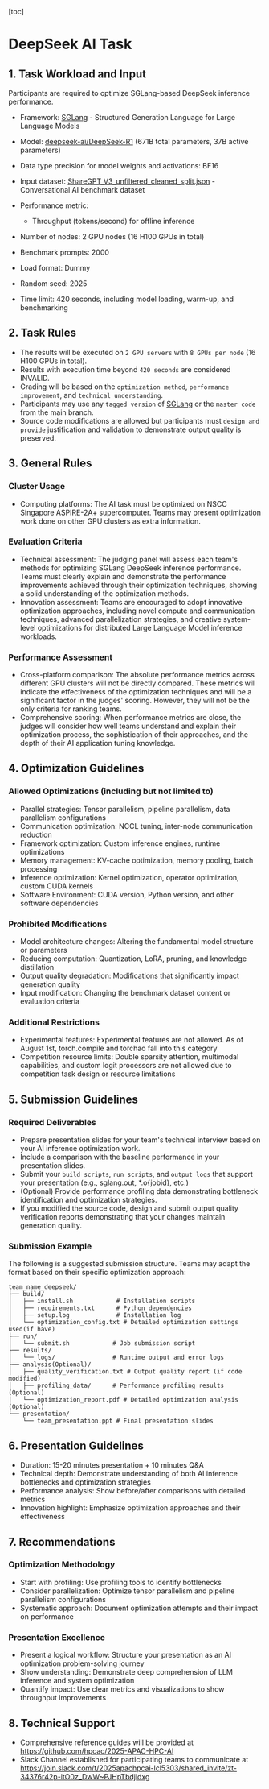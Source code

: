 [toc]

# DeepSeek AI Task

## 1. Task Workload and Input

Participants are required to optimize SGLang-based DeepSeek inference performance.

- Framework: [SGLang](https://github.com/sgl-project/sglang) - Structured Generation Language for Large Language Models
- Model: [deepseek-ai/DeepSeek-R1](https://huggingface.co/deepseek-ai/DeepSeek-R1) (671B total parameters, 37B active parameters)
- Data type precision for model weights and activations: BF16
- Input dataset: [ShareGPT_V3_unfiltered_cleaned_split.json](https://huggingface.co/datasets/anon8231489123/ShareGPT_Vicuna_unfiltered/blob/main/ShareGPT_V3_unfiltered_cleaned_split.json) - Conversational AI benchmark dataset

- Performance metric:
  - Throughput (tokens/second) for offline inference
- Number of nodes: 2 GPU nodes (16 H100 GPUs in total)
- Benchmark prompts: 2000
- Load format: Dummy
- Random seed: 2025
- Time limit: 420 seconds, including model loading, warm-up, and benchmarking

## 2. Task Rules

- The results will be executed on `2 GPU servers` with `8 GPUs per node` (16 H100 GPUs in total).
- Results with execution time beyond `420 seconds` are considered INVALID.
- Grading will be based on the `optimization method`, `performance improvement`, and `technical understanding`.
- Participants may use any `tagged version` of [SGLang](https://github.com/sgl-project/sglang) or the `master code` from the main branch.
- Source code modifications are allowed but participants must `design and provide` justification and validation to demonstrate output quality is preserved.

## 3. General Rules

### Cluster Usage

- Computing platforms: The AI task must be optimized on NSCC Singapore ASPIRE-2A+ supercomputer. Teams may present optimization work done on other GPU clusters as extra information.

### Evaluation Criteria

- Technical assessment: The judging panel will assess each team's methods for optimizing SGLang DeepSeek inference performance. Teams must clearly explain and demonstrate the performance improvements achieved through their optimization techniques, showing a solid understanding of the optimization methods.
- Innovation assessment: Teams are encouraged to adopt innovative optimization approaches, including novel compute and communication techniques, advanced parallelization strategies, and creative system-level optimizations for distributed Large Language Model inference workloads.

### Performance Assessment

- Cross-platform comparison: The absolute performance metrics across different GPU clusters will not be directly compared. These metrics will indicate the effectiveness of the optimization techniques and will be a significant factor in the judges' scoring. However, they will not be the only criteria for ranking teams.
- Comprehensive scoring: When performance metrics are close, the judges will consider how well teams understand and explain their optimization process, the sophistication of their approaches, and the depth of their AI application tuning  knowledge.

## 4. Optimization Guidelines

### Allowed Optimizations (including but not limited to)

- Parallel strategies: Tensor parallelism, pipeline parallelism, data parallelism configurations
- Communication optimization: NCCL tuning, inter-node communication reduction
- Framework optimization: Custom inference engines, runtime optimizations
- Memory management: KV-cache optimization, memory pooling, batch processing
- Inference optimization: Kernel optimization, operator optimization, custom CUDA kernels
- Software Environment: CUDA version, Python version, and other software dependencies

### Prohibited Modifications

- Model architecture changes: Altering the fundamental model structure or parameters
- Reducing computation: Quantization, LoRA, pruning, and knowledge distillation
- Output quality degradation: Modifications that significantly impact generation quality
- Input modification: Changing the benchmark dataset content or evaluation criteria

### Additional Restrictions

- Experimental features: Experimental features are not allowed. As of August 1st, torch.compile and torchao fall into this category
- Competition resource limits: Double sparsity attention, multimodal capabilities, and custom logit processors are not allowed due to competition task design or resource limitations

## 5. Submission Guidelines

### Required Deliverables

- Prepare presentation slides for your team's technical interview based on your AI inference optimization work.
- Include a comparison with the baseline performance in your presentation slides.
- Submit your `build scripts`, `run scripts`, and `output logs` that support your presentation (e.g., sglang.out, *.o{jobid}, etc.)
- (Optional) Provide performance profiling data demonstrating bottleneck identification and optimization strategies.
- If you modified the source code, design and submit output quality verification reports demonstrating that your changes maintain generation quality.

### Submission Example

The following is a suggested submission structure. Teams may adapt the format based on their specific optimization approach:

```
team_name_deepseek/
├── build/
│   ├── install.sh            # Installation scripts
│   ├── requirements.txt      # Python dependencies
│   ├── setup.log             # Installation log
│   └── optimization_config.txt # Detailed optimization settings used(if have)
├── run/
│   └── submit.sh            # Job submission script
├── results/                  
│   └── logs/                # Runtime output and error logs
├── analysis(Optional)/
│   ├── quality_verification.txt # Output quality report (if code modified)
│   ├── profiling_data/      # Performance profiling results (Optional)
│   └── optimization_report.pdf # Detailed optimization analysis (Optional)
└── presentation/
    └── team_presentation.ppt # Final presentation slides
```

## 6. Presentation Guidelines

- Duration: 15-20 minutes presentation + 10 minutes Q&A
- Technical depth: Demonstrate understanding of both AI inference bottlenecks and optimization strategies
- Performance analysis: Show before/after comparisons with detailed metrics
- Innovation highlight: Emphasize optimization approaches and their effectiveness

## 7. Recommendations

### Optimization Methodology

- Start with profiling: Use profiling tools to identify bottlenecks
- Consider parallelization: Optimize tensor parallelism and pipeline parallelism configurations
- Systematic approach: Document optimization attempts and their impact on performance

### Presentation Excellence

- Present a logical workflow: Structure your presentation as an AI optimization problem-solving journey
- Show understanding: Demonstrate deep comprehension of LLM inference and system optimization
- Quantify impact: Use clear metrics and visualizations to show throughput improvements

## 8. Technical Support

- Comprehensive reference guides will be provided at https://github.com/hpcac/2025-APAC-HPC-AI
- Slack Channel established for participating teams to communicate at https://join.slack.com/t/2025apachpcai-lcl5303/shared_invite/zt-34376r42p-itO0z_DwW~PJHpTbdjldxg
